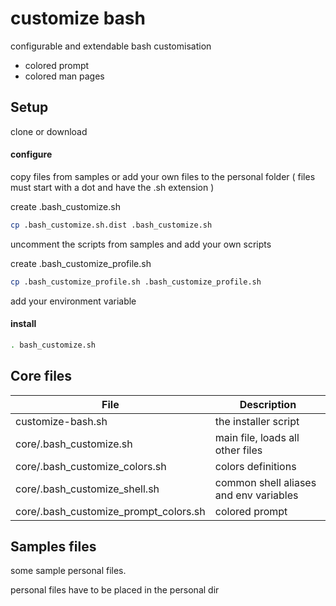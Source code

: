 customize bash
==============

configurable and extendable bash customisation

- colored prompt
- colored man pages


Setup
-----

clone or download


#### configure

copy files from samples or add your own files to the personal folder ( files must start with a dot and have the .sh extension )

create .bash_customize.sh

```bash
cp .bash_customize.sh.dist .bash_customize.sh
```

uncomment the scripts from samples and add your own scripts

create .bash_customize_profile.sh

```bash
cp .bash_customize_profile.sh .bash_customize_profile.sh
```

add your environment variable



#### install

```bash
. bash_customize.sh
```

Core files
----------

| File | Description |
| --- | --- |
| customize-bash.sh | the installer script |
| core/.bash_customize.sh | main file, loads all other files |
| core/.bash_customize_colors.sh | colors definitions |
| core/.bash_customize_shell.sh | common shell aliases and env variables |
| core/.bash_customize_prompt_colors.sh | colored prompt |



Samples files
---------------------

some sample personal files.

personal files have to be placed in the personal dir
